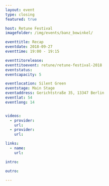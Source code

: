 ```yaml
---
layout: event
type: closing
featured: true

host: Retune Festival
imagefolder: /img/events/banz_bowinkel/

eventtitle: Recap
eventdate: 2018-09-27
eventtime: 19:00 - 19:15

eventtitorelease:
eventtitoevent: retune/retune-festival-2018
eventstatus:
eventcapacity: 5

eventlocation: Silent Green
eventstage: Main Stage
eventaddress: Gerichtstraße 35, 13347 Berlin
eventlat: 54
eventlong: 14


videos:
  - provider:
    url:
  - provider:
    url:

links:
  - name:
    url:

intro:

outro:

---
```

